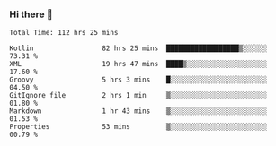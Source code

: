 ### Hi there 👋

<!--START_SECTION:waka-->

```text
Total Time: 112 hrs 25 mins

Kotlin                 82 hrs 25 mins  ██████████████████▒░░░░░░   73.31 %
XML                    19 hrs 47 mins  ████▒░░░░░░░░░░░░░░░░░░░░   17.60 %
Groovy                 5 hrs 3 mins    █░░░░░░░░░░░░░░░░░░░░░░░░   04.50 %
GitIgnore file         2 hrs 1 min     ▒░░░░░░░░░░░░░░░░░░░░░░░░   01.80 %
Markdown               1 hr 43 mins    ▒░░░░░░░░░░░░░░░░░░░░░░░░   01.53 %
Properties             53 mins         ▒░░░░░░░░░░░░░░░░░░░░░░░░   00.79 %
```

<!--END_SECTION:waka-->

<!--
**AndroidLion48/AndroidLion48** is a ✨ _special_ ✨ repository because its `README.md` (this file) appears on your GitHub profile.

Here are some ideas to get you started:

- 🔭 I’m currently working on becoming a full time professional software developer for Android Mobile Applications
- 🌱 I’m currently learning Kotlin, Jetpack Compose, and Android Studio.
- 👯 I’m looking to collaborate on Mobile Applications
- 🤔 I’m looking for help with career advancement.
- 💬 Ask me about my journey in entering the Software Development Industry
- 📫 How to reach me: Here
- 😄 Pronouns: Him
- ⚡ Fun fact: Something
-->
